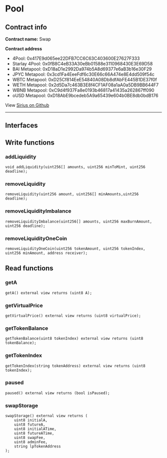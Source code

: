 # Pool

## Contract info

**Contract name:** Swap

**Contract address**

* 4Pool: 0x417E9d065ee22DFB7CC6C63C403600E27627F333
* Starlay 4Pool: 0x0fB8C4eB33A30eBb01588e3110968430E3E69D58
* BAI Metapool: 0xD18aD1e2992Da974b5A8d69377e6aB3b16e30F29
* JPYC Metapool: 0x3cd1Fa4EeeFdf6c30E66c66A474e8E4dd509f54c
* WBTC Metapool: 0xD25Cf814EeE54840A08Db8dfAbFE445B1DE37f0f
* WETH Metapool: 0x2d5Da7c463B3E8f4CF1AF08a1aA0a5DB9BB644F7
* WBNB Metapool: 0xC9d4f937Fa8e0193b46817a41435a262867ff090
* oUSD Metapool: 0xD18AbE9bcedeb5A9a65439e604b0BE8db0bdB176

View [Sirius on Github](https://github.com/SiriusFinance/siriusfinance-contract)

___

## Interfaces

## Write functions

### **addLiquidity**

```
void addLiquidity(uint256[] amounts, uint256 minToMint, uint256 deadline);
```

### **removeLiquidity**
```
removeLiquidity(uint256 amount, uint256[] minAmounts,uint256 deadline);
```

### **removeLiquidityImbalance**
```
removeLiquidityImbalance(uint256[] amounts, uint256 maxBurnAmount, uint256 deadline);
```

### **removeLiquidityOneCoin**
```
removeLiquidityOneCoin(uint256 tokenAmount, uint256 tokenIndex, uint256 minAmount, address receiver);
```

## Read functions

### **getA**
```
getA() external view returns (uint8 A);
```

### **getVirtualPrice**
```
getVirtualPrice() external view returns (uint8 virtualPrice);
```

### **getTokenBalance**
```
getTokenBalance(uint8 tokenIndex) external view returns (uint8 tokenBalance);
```

### **getTokenIndex**
```
getTokenIndex(string tokenAddress) external view returns (uint8 tokenIndex);
```

### **paused**
```
paused() external view returns (bool isPaused);
```

### **swapStorage**
```
swapStorage() external view returns (
    uint8 initialA,
    uint8 futureA,
    uint8 initialATime,
    uint8 futureATime,
    uint8 swapFee,
    uint8 adminFee,
    string lpTokenAddress
);
```